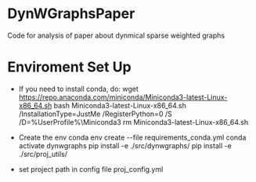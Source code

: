 # DynWGraphsPaper
Code for analysis of paper about dynmical sparse weighted graphs 

# Enviroment Set Up
- If you need to install conda, do:
    wget https://repo.anaconda.com/miniconda/Miniconda3-latest-Linux-x86_64.sh
    bash Miniconda3-latest-Linux-x86_64.sh /InstallationType=JustMe /RegisterPython=0 /S /D=%UserProfile%\Miniconda3
    rm Miniconda3-latest-Linux-x86_64.sh

- Create the env
    conda env create --file requirements_conda.yml 
    conda activate dynwgraphs
    pip install -e ./src/dynwgraphs/
    pip install -e ./src/proj_utils/


 - set project path in config file proj_config.yml

